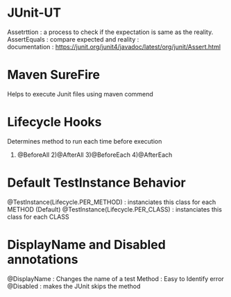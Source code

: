 # JUnit-UT
Assetrttion : a process to check if the expectation is same as the reality.
AssertEquals : compare expected and reality :  
  documentation : https://junit.org/junit4/javadoc/latest/org/junit/Assert.html
  
# Maven SureFire
Helps to execute Junit files using maven commend

# Lifecycle Hooks
Determines method to run each time before execution
1) @BeforeAll 2)@AfterAll 3)@BeforeEach 4)@AfterEach

# Default TestInstance Behavior
@TestInstance(Lifecycle.PER_METHOD) : instanciates this class for each METHOD (Default)
@TestInstance(Lifecycle.PER_CLASS) : instanciates this class for each CLASS 

# DisplayName and Disabled annotations 
@DisplayName : Changes the name of a test Method : Easy to Identify error
@Disabled : makes the JUnit skips the method
